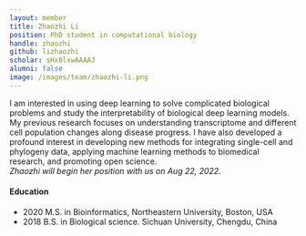 ```yaml
---
layout: member
title: Zhaozhi Li
position: PhD student in computational biology
handle: zhaozhi
github: lizhaozhi
scholar: sHx8lxwAAAAJ
alumni: false
image: /images/team/zhaozhi-li.png
---
```


I am interested in using deep learning to solve complicated biological problems and study the interpretability of biological deep learning models.  My previous research focuses on understanding transcriptome and different cell population changes along disease progress. I have also developed a profound interest in developing new methods for integrating single-cell and phylogeny data, applying machine learning methods to biomedical research, and promoting open science. \
*Zhaozhi will begin her position with us on Aug 22, 2022.* 


#### Education 
* 2020 M.S. in Bioinformatics, Northeastern University, Boston, USA
* 2018 B.S. in Biological science. Sichuan University, Chengdu, China
